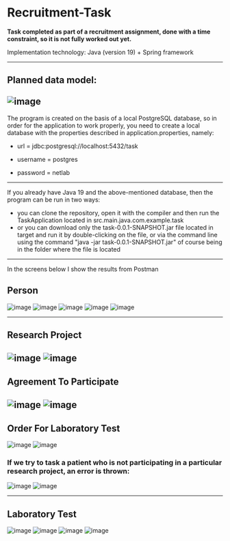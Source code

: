 # Recruitment-Task
<b>Task completed as part of a recruitment assignment, done with a time constraint, so it is not fully worked out yet. </b>

Implementation technology: Java (version 19) + Spring framework

-------------
Planned data model: <br /><br />
![image](https://user-images.githubusercontent.com/62484042/202971121-5d513f72-acbf-4771-98d6-92d4130b13f2.png)
-------------
The program is created on the basis of a local PostgreSQL database, so in order for the application to work properly, you need to create a local database with the properties described in application.properties, namely:


- url = jdbc:postgresql://localhost:5432/task

- username = postgres

- password = netlab
-------------
If you already have Java 19 and the above-mentioned database, then the program can be run in two ways:
- you can clone the repository, open it with the compiler and then run the TaskApplication located in src.main.java.com.example.task
- or you can download only the task-0.0.1-SNAPSHOT.jar file located in target and run it by double-clicking on the file, or via the command line using the command "java -jar task-0.0.1-SNAPSHOT.jar" of course being in the folder where the file is located
-------------
In the screens below I show the results from Postman

## Person
![image](https://user-images.githubusercontent.com/62484042/202925035-15d065ff-4fb5-404b-ab29-9f8d61d532d0.png)
![image](https://user-images.githubusercontent.com/62484042/202925064-69af0c30-9292-4284-803a-a4d9acc96e68.png)
![image](https://user-images.githubusercontent.com/62484042/202926255-f0be9592-bd48-4437-a312-aca066849481.png)
![image](https://user-images.githubusercontent.com/62484042/202926425-c16c4fa4-6a27-406b-a858-471e33eb3401.png)
![image](https://user-images.githubusercontent.com/62484042/202926443-a5a999f7-ba07-454e-884f-02b05f1f2e30.png)

-------------
## Research Project
![image](https://user-images.githubusercontent.com/62484042/202925081-3aebd269-abea-4fcc-bb69-6317b02a5c4d.png)
![image](https://user-images.githubusercontent.com/62484042/202925102-f25f04d1-fef8-467e-bbda-503303aab17c.png)
-------------
## Agreement To Participate
![image](https://user-images.githubusercontent.com/62484042/202925117-35f14274-9175-4fa8-b40c-fc9c92e13545.png)
![image](https://user-images.githubusercontent.com/62484042/202925131-82b39cb2-8568-4eee-b413-949b192c55ee.png)
-------------
## Order For Laboratory Test
![image](https://user-images.githubusercontent.com/62484042/202925260-ce684e75-79e1-4d6b-b4c9-dabd5cd8a271.png)
![image](https://user-images.githubusercontent.com/62484042/202925724-9860e9cd-696d-499c-8bd9-1afad259879f.png)

### If we try to task a patient who is not participating in a particular research project, an error is thrown:
![image](https://user-images.githubusercontent.com/62484042/202925956-47351342-41c9-4ea6-8db8-1cf937bfa42f.png)
![image](https://user-images.githubusercontent.com/62484042/202925980-8e06cac0-1eb5-4e6a-b68c-e6b5b55e53fa.png)

-------------
## Laboratory Test
![image](https://user-images.githubusercontent.com/62484042/202925332-b276aaaa-0b54-42eb-b18f-54cc3e9a4620.png)
![image](https://user-images.githubusercontent.com/62484042/202925779-4da9b148-0999-4443-ada7-f44d18468dce.png)
![image](https://user-images.githubusercontent.com/62484042/202925387-a6de4524-4d23-4c32-8802-1f83281a8779.png)
![image](https://user-images.githubusercontent.com/62484042/202925825-59cf9a7b-6dcd-44b4-80d8-cf5b788d3008.png)
